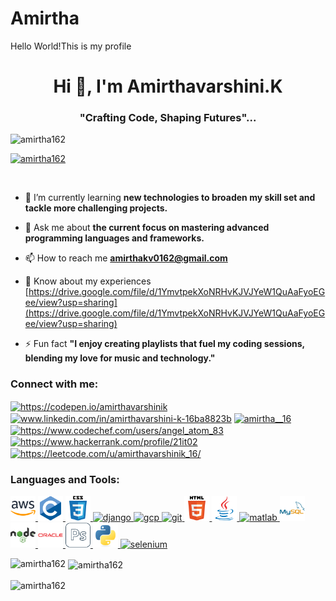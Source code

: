 # Amirtha
Hello World!This is my profile
<h1 align="center">Hi 👋, I'm Amirthavarshini.K</h1>
<h3 align="center">"Crafting Code, Shaping Futures"...</h3>

<p align="left"> <img src="https://komarev.com/ghpvc/?username=amirtha162&label=Profile%20views&color=0e75b6&style=flat" alt="amirtha162" /> </p>

<p align="left"> <a href="https://github.com/ryo-ma/github-profile-trophy"><img src="https://github-profile-trophy.vercel.app/?username=amirtha162" alt="amirtha162" /></a> </p>

<p align="left"> <a href="https://twitter.com/" target="blank"><img src="https://img.shields.io/twitter/follow/?logo=twitter&style=for-the-badge" alt="" /></a> </p>

- 🌱 I’m currently learning **new technologies to broaden my skill set and tackle more challenging projects.**

- 💬 Ask me about **the current focus on mastering advanced programming languages and frameworks.**

- 📫 How to reach me **amirthakv0162@gmail.com**

- 📄 Know about my experiences [https://drive.google.com/file/d/1YmvtpekXoNRHvKJVJYeW1QuAaFyoEGee/view?usp=sharing](https://drive.google.com/file/d/1YmvtpekXoNRHvKJVJYeW1QuAaFyoEGee/view?usp=sharing)

- ⚡ Fun fact **"I enjoy creating playlists that fuel my coding sessions, blending my love for music and technology."**

<h3 align="left">Connect with me:</h3>
<p align="left">
<a href="https://codepen.io/https://codepen.io/amirthavarshinik" target="blank"><img align="center" src="https://raw.githubusercontent.com/rahuldkjain/github-profile-readme-generator/master/src/images/icons/Social/codepen.svg" alt="https://codepen.io/amirthavarshinik" height="30" width="40" /></a>
<a href="https://linkedin.com/in/www.linkedin.com/in/amirthavarshini-k-16ba8823b" target="blank"><img align="center" src="https://raw.githubusercontent.com/rahuldkjain/github-profile-readme-generator/master/src/images/icons/Social/linked-in-alt.svg" alt="www.linkedin.com/in/amirthavarshini-k-16ba8823b" height="30" width="40" /></a>
<a href="https://instagram.com/amirtha__16" target="blank"><img align="center" src="https://raw.githubusercontent.com/rahuldkjain/github-profile-readme-generator/master/src/images/icons/Social/instagram.svg" alt="amirtha__16" height="30" width="40" /></a>
<a href="https://www.codechef.com/users/https://www.codechef.com/users/angel_atom_83" target="blank"><img align="center" src="https://cdn.jsdelivr.net/npm/simple-icons@3.1.0/icons/codechef.svg" alt="https://www.codechef.com/users/angel_atom_83" height="30" width="40" /></a>
<a href="https://www.hackerrank.com/https://www.hackerrank.com/profile/21it02" target="blank"><img align="center" src="https://raw.githubusercontent.com/rahuldkjain/github-profile-readme-generator/master/src/images/icons/Social/hackerrank.svg" alt="https://www.hackerrank.com/profile/21it02" height="30" width="40" /></a>
<a href="https://www.leetcode.com/https://leetcode.com/u/amirthavarshinik_16/" target="blank"><img align="center" src="https://raw.githubusercontent.com/rahuldkjain/github-profile-readme-generator/master/src/images/icons/Social/leet-code.svg" alt="https://leetcode.com/u/amirthavarshinik_16/" height="30" width="40" /></a>
</p>

<h3 align="left">Languages and Tools:</h3>
<p align="left"> <a href="https://aws.amazon.com" target="_blank" rel="noreferrer"> <img src="https://raw.githubusercontent.com/devicons/devicon/master/icons/amazonwebservices/amazonwebservices-original-wordmark.svg" alt="aws" width="40" height="40"/> </a> <a href="https://www.cprogramming.com/" target="_blank" rel="noreferrer"> <img src="https://raw.githubusercontent.com/devicons/devicon/master/icons/c/c-original.svg" alt="c" width="40" height="40"/> </a> <a href="https://www.w3schools.com/css/" target="_blank" rel="noreferrer"> <img src="https://raw.githubusercontent.com/devicons/devicon/master/icons/css3/css3-original-wordmark.svg" alt="css3" width="40" height="40"/> </a> <a href="https://www.djangoproject.com/" target="_blank" rel="noreferrer"> <img src="https://cdn.worldvectorlogo.com/logos/django.svg" alt="django" width="40" height="40"/> </a> <a href="https://cloud.google.com" target="_blank" rel="noreferrer"> <img src="https://www.vectorlogo.zone/logos/google_cloud/google_cloud-icon.svg" alt="gcp" width="40" height="40"/> </a> <a href="https://git-scm.com/" target="_blank" rel="noreferrer"> <img src="https://www.vectorlogo.zone/logos/git-scm/git-scm-icon.svg" alt="git" width="40" height="40"/> </a> <a href="https://www.w3.org/html/" target="_blank" rel="noreferrer"> <img src="https://raw.githubusercontent.com/devicons/devicon/master/icons/html5/html5-original-wordmark.svg" alt="html5" width="40" height="40"/> </a> <a href="https://www.java.com" target="_blank" rel="noreferrer"> <img src="https://raw.githubusercontent.com/devicons/devicon/master/icons/java/java-original.svg" alt="java" width="40" height="40"/> </a> <a href="https://www.mathworks.com/" target="_blank" rel="noreferrer"> <img src="https://upload.wikimedia.org/wikipedia/commons/2/21/Matlab_Logo.png" alt="matlab" width="40" height="40"/> </a> <a href="https://www.mysql.com/" target="_blank" rel="noreferrer"> <img src="https://raw.githubusercontent.com/devicons/devicon/master/icons/mysql/mysql-original-wordmark.svg" alt="mysql" width="40" height="40"/> </a> <a href="https://nodejs.org" target="_blank" rel="noreferrer"> <img src="https://raw.githubusercontent.com/devicons/devicon/master/icons/nodejs/nodejs-original-wordmark.svg" alt="nodejs" width="40" height="40"/> </a> <a href="https://www.oracle.com/" target="_blank" rel="noreferrer"> <img src="https://raw.githubusercontent.com/devicons/devicon/master/icons/oracle/oracle-original.svg" alt="oracle" width="40" height="40"/> </a> <a href="https://www.photoshop.com/en" target="_blank" rel="noreferrer"> <img src="https://raw.githubusercontent.com/devicons/devicon/master/icons/photoshop/photoshop-line.svg" alt="photoshop" width="40" height="40"/> </a> <a href="https://www.python.org" target="_blank" rel="noreferrer"> <img src="https://raw.githubusercontent.com/devicons/devicon/master/icons/python/python-original.svg" alt="python" width="40" height="40"/> </a> <a href="https://www.selenium.dev" target="_blank" rel="noreferrer"> <img src="https://raw.githubusercontent.com/detain/svg-logos/780f25886640cef088af994181646db2f6b1a3f8/svg/selenium-logo.svg" alt="selenium" width="40" height="40"/> </a> </p>

<p><img align="left" src="https://github-readme-stats.vercel.app/api/top-langs?username=amirtha162&show_icons=true&locale=en&layout=compact" alt="amirtha162" /></p>

<p>&nbsp;<img align="center" src="https://github-readme-stats.vercel.app/api?username=amirtha162&show_icons=true&locale=en" alt="amirtha162" /></p>

<p><img align="center" src="https://github-readme-streak-stats.herokuapp.com/?user=amirtha162&" alt="amirtha162" /></p>
